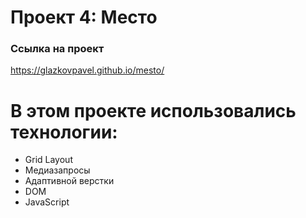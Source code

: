 # Проект 4: Место

### Ссылка на проект

https://glazkovpavel.github.io/mesto/


# В этом проекте использовались технологии:

* Grid Layout
* Медиазапросы
* Адаптивной верстки
* DOM
* JavaScript

